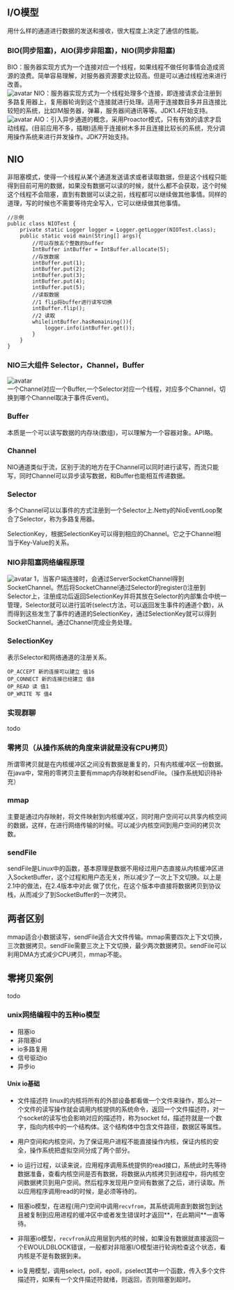 <!--
 * @Author: Yintianhao
 * @Date: 2020-07-09 17:26:05
 * @LastEditTime: 2020-07-12 00:51:38
 * @LastEditors: Yintianhao
 * @Description: 
 * @FilePath: \TechNote\src\Netty\IO模型.md
 * @Copyright@Yintianhao
--> 
## I/O模型
用什么样的通道进行数据的发送和接收，很大程度上决定了通信的性能。
### BIO(同步阻塞)，AIO(异步非阻塞)，NIO(同步非阻塞)
BIO：服务器实现方式为一个连接对应一个线程，如果线程不做任何事情会造成资源的浪费。简单容易理解，对服务器资源要求比较高。但是可以通过线程池来进行改善。                  
![avatar](../Image/BIO.png)
NIO：服务器实现方式为一个线程处理多个连接，即连接请求会注册到多路复用器上，复用器轮询到这个连接就进行处理。适用于连接数目多并且连接比较短的系统，比如IM服务器，弹幕，服务器间通讯等等。JDK1.4开始支持。         
![avatar](../Image/NIO.png)
AIO：引入异步通道的概念，采用Proactor模式，只有有效的请求才启动线程。(目前应用不多，插眼)适用于连接树木多并且连接比较长的系统，充分调用操作系统来进行并发操作。JDK7开始支持。       

## NIO
非阻塞模式，使得一个线程从某个通道发送请求或者读取数据，但是这个线程只能得到目前可用的数据，如果没有数据可以读的时候，就什么都不会获取，这个时候这个线程不会阻塞，直到有数据可以读之前，线程都可以继续做其他事情。同样的道理，写的时候也不需要等待完全写入，它可以继续做其他事情。          
```
//示例
public class NIOTest {
    private static Logger logger = Logger.getLogger(NIOTest.class);
    public static void main(String[] args){
        //可以存放五个整数的buffer
        IntBuffer intBuffer = IntBuffer.allocate(5);
        //存放数据
        intBuffer.put(1);
        intBuffer.put(2);
        intBuffer.put(3);
        intBuffer.put(4);
        intBuffer.put(5);
        //读取数据
        //1 flip将buffer进行读写切换
        intBuffer.flip();
        //2 读取
        while(intBuffer.hasRemaining()){
            logger.info(intBuffer.get());
        }
    }
}
```
### NIO三大组件 Selector，Channel，Buffer
![avatar](../Image/NIO三个组件.png
)           
一个Channel对应一个Buffer,一个Selector对应一个线程，对应多个Channel，切换到哪个Channel取决于事件(Event)。
### Buffer
本质是一个可以读写数据的内存块(数组)，可以理解为一个容器对象。API略。
### Channel
NIO通道类似于流，区别于流的地方在于Channel可以同时进行读写，而流只能写，同时Channel可以异步读写数据，和Buffer也能相互传递数据。         
### Selector
多个Channel可以以事件的方式注册到一个Selector上.Netty的NioEventLoop聚合了Selector，称为多路复用器。         

SelectionKey，根据SelectionKey可以得到相应的Channel。它之于Channel相当于Key-Value的关系。
### NIO非阻塞网络编程原理
![avatar](../Image/NIO原理.png)
1，当客户端连接时，会通过ServerSocketChannel得到SocketChannel。然后将SocketChannel通过Selector的register()注册到Selector上，注册成功后返回SelectionKey并将其放在Selector的内部集合中统一管理，Selector就可以进行监听(select方法，可以返回发生事件的通道个数)，从而得到这些发生了事件的通道的SelectionKey，通过SelectionKey就可以得到SocketChannel。通过Channel完成业务处理。

### SelectionKey
表示Selector和网络通道的注册关系。
```
OP_ACCEPT 新的连接可以建立 值16
OP_CONNECT 新的连接已经建立 值8
OP_READ 读 值1
OP_WRITE 写 值4
```
### 实现群聊
todo
### 零拷贝（从操作系统的角度来讲就是没有CPU拷贝）
所谓零拷贝就是在内核缓冲区之间没有数据是重复的，只有内核缓冲区一份数据。在java中，常用的零拷贝主要有mmap内存映射和sendFile。（操作系统知识待补充）
### mmap
主要是通过内存映射，将文件映射到内核缓冲区，同时用户空间可以共享内核空间的数据，这样，在进行网络传输的时候。可以减少内核空间到用户空间的拷贝次数。
### sendFile
sendFile是Linux中的函数，基本原理是数据不用经过用户态直接从内核缓冲区进入SocketBuffer，这个过程和用户态无关，所以减少了一次上下文切换。以上是2.1中的做法，在2.4版本中对此
做了优化，在这个版本中直接将数据拷贝到协议栈，从而减少了到SocketBuffer的一次拷贝。
## 两者区别
mmap适合小数据读写，sendFile适合大文件传输。mmap需要四次上下文切换，三次数据拷贝。sendFile需要三次上下文切换，最少两次数据拷贝。sendFile可以利用DMA方式减少CPU拷贝，mmap不能。
## 零拷贝案例
todo

### unix网络编程中的五种io模型

- 阻塞io
- 非阻塞id
- io多路复用
- 信号驱动io
- 异步io

#### Unix io基础

- 文件描述符 linux的内核将所有的外部设备都看做一个文件来操作，那么对一个文件的读写操作就会调用内核提供的系统命令，返回一个文件描述符，对一个socket的读写也会影响对应的描述符，称为socket fd，描述符就是一个数字，指向内核中的一个结构体。这个结构体中包含文件路径，数据区等属性。
- 用户空间和内核空间，为了保证用户进程不能直接操作内核，保证内核的安全，操作系统把虚拟空间分成了两个部分。
- io 运行过程，以读来说，应用程序调用系统提供的read接口，系统此时先等待数据准备，查看内核空间是否有数据，将数据从内核拷贝到进程中，将内核空间数据拷贝到用户空间。然后程序发现用户空间有数据了之后，进行读取。所以应用程序调用read的时候，是必须等待的。
- 阻塞io模型，在进程(用户)空间中调用`recvfrom`，其系统调用直到数据包到达且被复制到应用进程的缓冲区中或者发生错误时才返回**，在此期间**一直等待。
- 非阻塞io模型，`recvfrom`从应用层到内核的时候，如果没有数据就直接返回一个EWOULDBLOCK错误，一般都对非阻塞I/O模型进行轮询检查这个状态，看内核是不是有数据到来。

- io复用模型，调用select，poll，epoll，pselect其中一个函数，传入多个文件描述符，如果有一个文件描述符就绪，则返回，否则阻塞到超时。